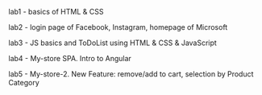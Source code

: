 lab1 - basics of HTML & CSS

lab2 -  login page of Facebook, Instagram, homepage of Microsoft

lab3 - JS basics and ToDoList using HTML & CSS & JavaScript

lab4 - My-store SPA. Intro to Angular

lab5 - My-store-2. New Feature: remove/add to cart, selection by Product Category
